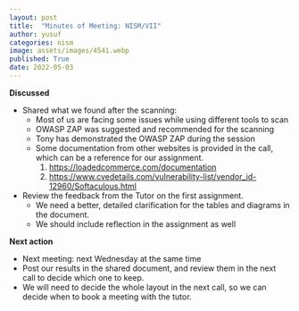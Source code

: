 ```yaml
---
layout: post
title:  "Minutes of Meeting: NISM/VII"
author: yusuf
categories: nism
image: assets/images/4541.webp
published: True
date: 2022-05-03
---
```


**Discussed**

- Shared what we found after the scanning:
  - Most of us are facing some issues while using different tools to scan
  - OWASP ZAP was suggested and recommended for the scanning
  - Tony has demonstrated the OWASP ZAP during the session
  - Some documentation from other websites is provided in the call, which can be a reference for our assignment.
    1. https://loadedcommerce.com/documentation
    2. https://www.cvedetails.com/vulnerability-list/vendor_id-12960/Softaculous.html
- Review the feedback from the Tutor on the first assignment.
  - We need a better, detailed clarification for the tables and diagrams in the document.
  - We should include reflection in the assignment as well

**Next action**

- Next meeting: next Wednesday at the same time
- Post our results in the shared document, and review them in the next call to decide which one to keep.
- We will need to decide the whole layout in the next call, so we can decide when to book a meeting with the tutor.

